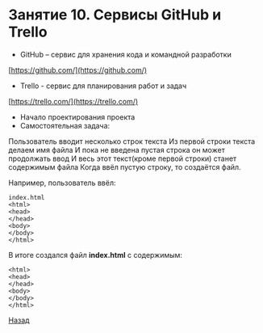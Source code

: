 # Занятие 10. Сервисы GitHub и Trello

- GitHub – сервис для хранения кода и командной разработки

[https://github.com/](https://github.com/)

- Trello - сервис для планирования работ и задач

[https://trello.com/](https://trello.com/)

- Начало проектирования проекта
- Самостоятельная задача:

Пользователь вводит несколько строк текста
Из первой строки текста делаем имя файла
И пока не введена пустая строка он может продолжать ввод
И весь этот текст(кроме первой строки) станет содержимым файла
Когда ввёл пустую строку, то создаётся файл.

Например, пользователь ввёл:
```
index.html
<html>
<head>
</head>
<body>
</body>
</html>
```

В итоге создался файл **index.html** с содержимым:
```
<html>
<head>
</head>
<body>
</body>
</html>
```

[Назад](https://github.com/lavsexpert/python/)
